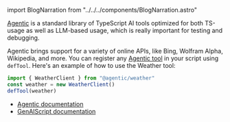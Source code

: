 import BlogNarration from "../../../components/BlogNarration.astro"

<BlogNarration />

[Agentic](https://agentic.so/) is a standard library of TypeScript AI tools optimized for both TS-usage as well as LLM-based usage, which is really important for testing and debugging.

Agentic brings support for a variety of online APIs, like Bing, Wolfram Alpha, Wikipedia, and more. You can register any [Agentic tool](https://agentic.so/tools/) in your script using `defTool`. Here's an example of how to use the Weather tool:

```js
import { WeatherClient } from "@agentic/weather"
const weather = new WeatherClient()
defTool(weather)
```

- [Agentic documentation](https://agentic.so/sdks/genaiscript)
- [GenAIScript documentation](https://microsoft.github.io/genaiscript/guides/agentic-tools/)